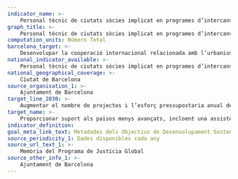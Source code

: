 ```yaml
---
indicator_name: >-
    Personal tècnic de ciutats sòcies implicat en programes d’intercanvi tècnic sobre urbanisme i habitatge
graph_title: >-
    Personal tècnic de ciutats sòcies implicat en programes d’intercanvi tècnic sobre urbanisme i habitatge
computation_units: Número Total
barcelona_target: >-
    Desenvolupar la cooperació internacional relacionada amb l’urbanisme i l’habitatge
national_indicator_available: >-
    Personal tècnic de ciutats sòcies implicat en programes d’intercanvi tècnic sobre urbanisme i habitatge
national_geographical_coverage: >-
    Ciutat de Barcelona
source_organisation_1: >-
    Ajuntament de Barcelona
target_line_2030: >-
    Augmentar el nombre de projectes i l’esforç pressupostaria anual dedicat a aquest àmbit, integrant les perspectives de gènere i d’accessibilitat com a elements propis d’aquest treball i mantenint el nombre tècnics municipals de ciutats sòcies implicats en programes d’intercanvi
target_name: >-
    Proporcionar suport als països menys avançats, incloent una assistència financera i tècnica, perquè puguin construir edificis sostenibles i resilients utilitzant materials locals
indicator_definition:
goal_meta_link_text: Metadades dels Objectius de Desenvolupament Sostenible de les Nacions Unides (pdf 894kB)
source_periodicity_1: Dades disponibles cada any
source_url_text_1: >-
    Memòria del Programa de Justícia Global
source_other_info_1: >-
    Ajuntament de Barcelona
---
```

